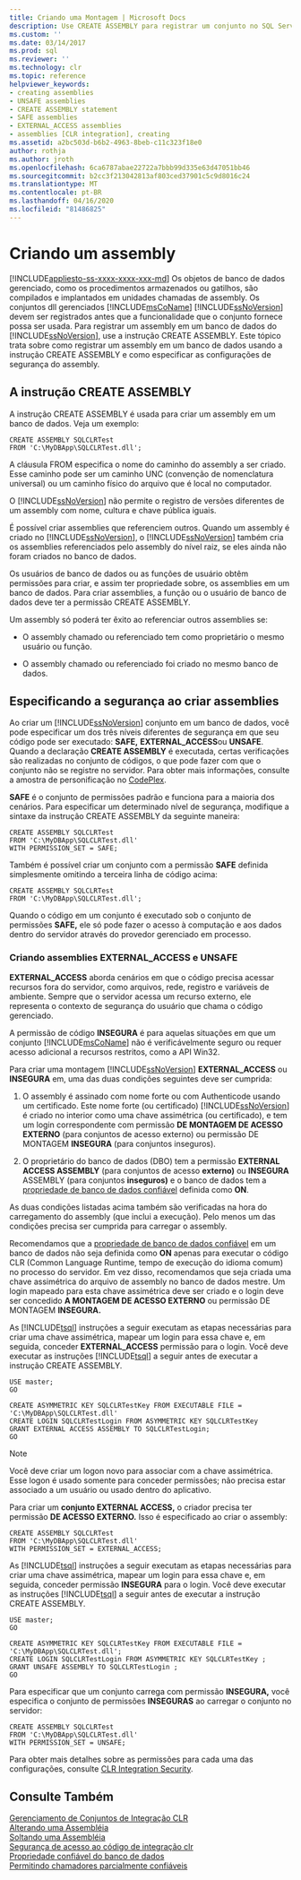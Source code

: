 ```yaml
---
title: Criando uma Montagem | Microsoft Docs
description: Use CREATE ASSEMBLY para registrar um conjunto no SQL Server e especificar suas configurações de segurança. Registre um conjunto para usar sua funcionalidade.
ms.custom: ''
ms.date: 03/14/2017
ms.prod: sql
ms.reviewer: ''
ms.technology: clr
ms.topic: reference
helpviewer_keywords:
- creating assemblies
- UNSAFE assemblies
- CREATE ASSEMBLY statement
- SAFE assemblies
- EXTERNAL_ACCESS assemblies
- assemblies [CLR integration], creating
ms.assetid: a2bc503d-b6b2-4963-8beb-c11c323f18e0
author: rothja
ms.author: jroth
ms.openlocfilehash: 6ca6787abae22722a7bbb99d335e63d47051bb46
ms.sourcegitcommit: b2cc3f213042813af803ced37901c5c9d8016c24
ms.translationtype: MT
ms.contentlocale: pt-BR
ms.lasthandoff: 04/16/2020
ms.locfileid: "81486825"
---
```

# <a name="creating-an-assembly"></a>Criando um assembly
[!INCLUDE[appliesto-ss-xxxx-xxxx-xxx-md](../../../includes/appliesto-ss-xxxx-xxxx-xxx-md.md)]
  Os objetos de banco de dados gerenciado, como os procedimentos armazenados ou gatilhos, são compilados e implantados em unidades chamadas de assembly. Os conjuntos dll gerenciados [!INCLUDE[msCoName](../../../includes/msconame-md.md)] [!INCLUDE[ssNoVersion](../../../includes/ssnoversion-md.md)] devem ser registrados antes que a funcionalidade que o conjunto fornece possa ser usada. Para registrar um assembly em um banco de dados do [!INCLUDE[ssNoVersion](../../../includes/ssnoversion-md.md)], use a instrução CREATE ASSEMBLY. Este tópico trata sobre como registrar um assembly em um banco de dados usando a instrução CREATE ASSEMBLY e como especificar as configurações de segurança do assembly.  
  
## <a name="the-create-assembly-statement"></a>A instrução CREATE ASSEMBLY  
 A instrução CREATE ASSEMBLY é usada para criar um assembly em um banco de dados. Veja um exemplo:  
  
```  
CREATE ASSEMBLY SQLCLRTest  
FROM 'C:\MyDBApp\SQLCLRTest.dll';  
```  
  
 A cláusula FROM especifica o nome do caminho do assembly a ser criado. Esse caminho pode ser um caminho UNC (convenção de nomenclatura universal) ou um caminho físico do arquivo que é local no computador.  
  
 O [!INCLUDE[ssNoVersion](../../../includes/ssnoversion-md.md)] não permite o registro de versões diferentes de um assembly com nome, cultura e chave pública iguais.  
  
 É possível criar assemblies que referenciem outros. Quando um assembly é criado no [!INCLUDE[ssNoVersion](../../../includes/ssnoversion-md.md)], o [!INCLUDE[ssNoVersion](../../../includes/ssnoversion-md.md)] também cria os assemblies referenciados pelo assembly do nível raiz, se eles ainda não foram criados no banco de dados.  
  
 Os usuários de banco de dados ou as funções de usuário obtêm permissões para criar, e assim ter propriedade sobre, os assemblies em um banco de dados. Para criar assemblies, a função ou o usuário de banco de dados deve ter a permissão CREATE ASSEMBLY.  
  
 Um assembly só poderá ter êxito ao referenciar outros assemblies se:  
  
-   O assembly chamado ou referenciado tem como proprietário o mesmo usuário ou função.  
  
-   O assembly chamado ou referenciado foi criado no mesmo banco de dados.  
  
## <a name="specifying-security-when-creating-assemblies"></a>Especificando a segurança ao criar assemblies  
 Ao criar um [!INCLUDE[ssNoVersion](../../../includes/ssnoversion-md.md)] conjunto em um banco de dados, você pode especificar um dos três níveis diferentes de segurança em que seu código pode ser executado: **SAFE,** **EXTERNAL_ACCESS**ou **UNSAFE**. Quando a declaração **CREATE ASSEMBLY** é executada, certas verificações são realizadas no conjunto de códigos, o que pode fazer com que o conjunto não se registre no servidor. Para obter mais informações, consulte a amostra de personificação no [CodePlex](https://msftengprodsamples.codeplex.com/).  
  
 **SAFE** é o conjunto de permissões padrão e funciona para a maioria dos cenários. Para especificar um determinado nível de segurança, modifique a sintaxe da instrução CREATE ASSEMBLY da seguinte maneira:  
  
```  
CREATE ASSEMBLY SQLCLRTest  
FROM 'C:\MyDBApp\SQLCLRTest.dll'  
WITH PERMISSION_SET = SAFE;  
```  
  
 Também é possível criar um conjunto com a permissão **SAFE** definida simplesmente omitindo a terceira linha de código acima:  
  
```  
CREATE ASSEMBLY SQLCLRTest  
FROM 'C:\MyDBApp\SQLCLRTest.dll';  
```  
  
 Quando o código em um conjunto é executado sob o conjunto de permissões **SAFE,** ele só pode fazer o acesso à computação e aos dados dentro do servidor através do provedor gerenciado em processo.  
  
### <a name="creating-external_access-and-unsafe-assemblies"></a>Criando assemblies EXTERNAL_ACCESS e UNSAFE  
 **EXTERNAL_ACCESS** aborda cenários em que o código precisa acessar recursos fora do servidor, como arquivos, rede, registro e variáveis de ambiente. Sempre que o servidor acessa um recurso externo, ele representa o contexto de segurança do usuário que chama o código gerenciado.  
  
 A permissão de código **INSEGURA** é para aquelas situações em que um conjunto [!INCLUDE[msCoName](../../../includes/msconame-md.md)] não é verificávelmente seguro ou requer acesso adicional a recursos restritos, como a API Win32.  
  
 Para criar uma montagem [!INCLUDE[ssNoVersion](../../../includes/ssnoversion-md.md)] **EXTERNAL_ACCESS** ou **INSEGURA** em, uma das duas condições seguintes deve ser cumprida:  
  
1.  O assembly é assinado com nome forte ou com Authenticode usando um certificado. Este nome forte (ou certificado) [!INCLUDE[ssNoVersion](../../../includes/ssnoversion-md.md)] é criado no interior como uma chave assimétrica (ou certificado), e tem um login correspondente com permissão **DE MONTAGEM DE ACESSO EXTERNO** (para conjuntos de acesso externo) ou permissão DE MONTAGEM **INSEGURA** (para conjuntos inseguros).  
  
2.  O proprietário do banco de dados (DBO) tem a permissão **EXTERNAL ACCESS ASSEMBLY** (para conjuntos de acesso **externo)** ou **INSEGURA** ASSEMBLY (para conjuntos **inseguros)** e o banco de dados tem a [propriedade de banco de dados confiável](../../../relational-databases/security/trustworthy-database-property.md) definida como **ON**.  

 As duas condições listadas acima também são verificadas na hora do carregamento do assembly (que inclui a execução). Pelo menos um das condições precisa ser cumprida para carregar o assembly.  
  
 Recomendamos que a [propriedade de banco de dados confiável](../../../relational-databases/security/trustworthy-database-property.md) em um banco de dados não seja definida como **ON** apenas para executar o código CLR (Common Language Runtime, tempo de execução do idioma comum) no processo do servidor. Em vez disso, recomendamos que seja criada uma chave assimétrica do arquivo de assembly no banco de dados mestre. Um login mapeado para esta chave assimétrica deve ser criado e o login deve ser concedido **A MONTAGEM DE ACESSO EXTERNO** ou permissão DE MONTAGEM **INSEGURA.**  
  
 As [!INCLUDE[tsql](../../../includes/tsql-md.md)] instruções a seguir executam as etapas necessárias para criar uma chave assimétrica, mapear um login para essa chave e, em seguida, conceder **EXTERNAL_ACCESS** permissão para o login. Você deve executar as instruções [!INCLUDE[tsql](../../../includes/tsql-md.md)] a seguir antes de executar a instrução CREATE ASSEMBLY.  
  
```  
USE master;   
GO    
  
CREATE ASYMMETRIC KEY SQLCLRTestKey FROM EXECUTABLE FILE = 'C:\MyDBApp\SQLCLRTest.dll'     
CREATE LOGIN SQLCLRTestLogin FROM ASYMMETRIC KEY SQLCLRTestKey     
GRANT EXTERNAL ACCESS ASSEMBLY TO SQLCLRTestLogin;   
GO   
```  
  
> [!NOTE]  
>  Você deve criar um logon novo para associar com a chave assimétrica. Esse logon é usado somente para conceder permissões; não precisa estar associado a um usuário ou usado dentro do aplicativo.  
  
 Para criar um **conjunto EXTERNAL ACCESS,** o criador precisa ter permissão **DE ACESSO EXTERNO.** Isso é especificado ao criar o assembly:  
  
```  
CREATE ASSEMBLY SQLCLRTest  
FROM 'C:\MyDBApp\SQLCLRTest.dll'  
WITH PERMISSION_SET = EXTERNAL_ACCESS;  
```  
  
 As [!INCLUDE[tsql](../../../includes/tsql-md.md)] instruções a seguir executam as etapas necessárias para criar uma chave assimétrica, mapear um login para essa chave e, em seguida, conceder permissão **INSEGURA** para o login. Você deve executar as instruções [!INCLUDE[tsql](../../../includes/tsql-md.md)] a seguir antes de executar a instrução CREATE ASSEMBLY.  
  
```  
USE master;   
GO    
  
CREATE ASYMMETRIC KEY SQLCLRTestKey FROM EXECUTABLE FILE = 'C:\MyDBApp\SQLCLRTest.dll';     
CREATE LOGIN SQLCLRTestLogin FROM ASYMMETRIC KEY SQLCLRTestKey ;    
GRANT UNSAFE ASSEMBLY TO SQLCLRTestLogin ;  
GO  
```  
  
 Para especificar que um conjunto carrega com permissão **INSEGURA,** você especifica o conjunto de permissões **INSEGURAS** ao carregar o conjunto no servidor:  
  
```  
CREATE ASSEMBLY SQLCLRTest  
FROM 'C:\MyDBApp\SQLCLRTest.dll'  
WITH PERMISSION_SET = UNSAFE;  
```  
  
 Para obter mais detalhes sobre as permissões para cada uma das configurações, consulte [CLR Integration Security](../../../relational-databases/clr-integration/security/clr-integration-security.md).  
  
## <a name="see-also"></a>Consulte Também  
 [Gerenciamento de Conjuntos de Integração CLR](../../../relational-databases/clr-integration/assemblies/managing-clr-integration-assemblies.md)   
 [Alterando uma Assembléia](../../../relational-databases/clr-integration/assemblies/altering-an-assembly.md)   
 [Soltando uma Assembléia](../../../relational-databases/clr-integration/assemblies/dropping-an-assembly.md)   
 [Segurança de acesso ao código de integração clr](../../../relational-databases/clr-integration/security/clr-integration-code-access-security.md)   
 [Propriedade confiável do banco de dados](../../../relational-databases/security/trustworthy-database-property.md)   
 [Permitindo chamadores parcialmente confiáveis](https://msdn.microsoft.com/library/20b0248f-36da-4fc3-97d2-3789fcf6e084)  
  
  
